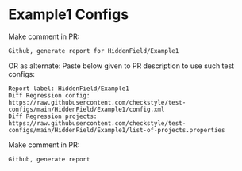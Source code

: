 # Example1 Configs
Make comment in PR:
```
Github, generate report for HiddenField/Example1
```
OR as alternate:
Paste below given to PR description to use such test configs:
```
Report label: HiddenField/Example1
Diff Regression config: https://raw.githubusercontent.com/checkstyle/test-configs/main/HiddenField/Example1/config.xml
Diff Regression projects: https://raw.githubusercontent.com/checkstyle/test-configs/main/HiddenField/Example1/list-of-projects.properties
```
Make comment in PR:
```
Github, generate report
```
